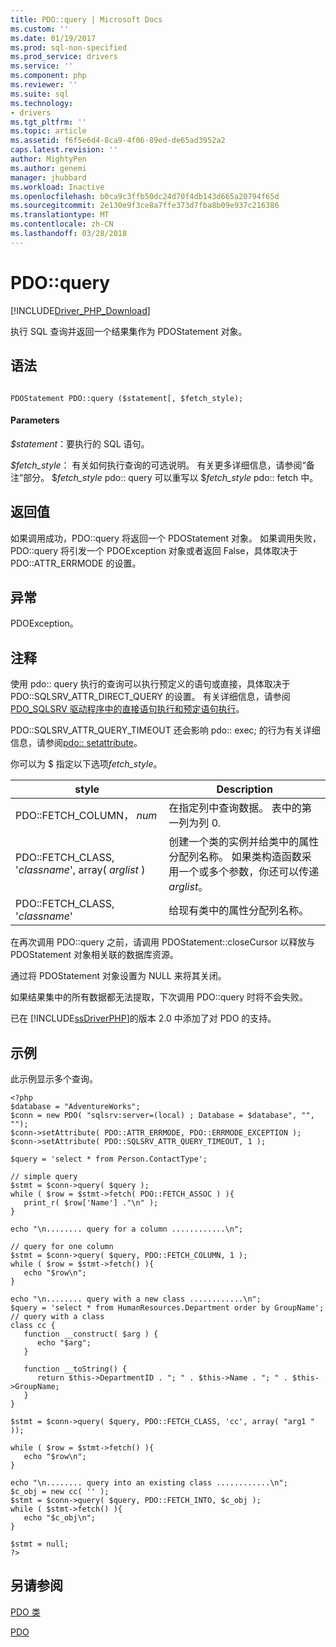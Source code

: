 ```yaml
---
title: PDO::query | Microsoft Docs
ms.custom: ''
ms.date: 01/19/2017
ms.prod: sql-non-specified
ms.prod_service: drivers
ms.service: ''
ms.component: php
ms.reviewer: ''
ms.suite: sql
ms.technology:
- drivers
ms.tgt_pltfrm: ''
ms.topic: article
ms.assetid: f6f5e6d4-8ca9-4f06-89ed-de65ad3952a2
caps.latest.revision: ''
author: MightyPen
ms.author: genemi
manager: jhubbard
ms.workload: Inactive
ms.openlocfilehash: b0ca9c3ffb50dc24d70f4db143d665a20794f65d
ms.sourcegitcommit: 2e130e9f3ce8a7ffe373d7fba8b09e937c216386
ms.translationtype: MT
ms.contentlocale: zh-CN
ms.lasthandoff: 03/28/2018
---
```

# <a name="pdoquery"></a>PDO::query
[!INCLUDE[Driver_PHP_Download](../../includes/driver_php_download.md)]

执行 SQL 查询并返回一个结果集作为 PDOStatement 对象。  
  
## <a name="syntax"></a>语法  
  
```  
  
PDOStatement PDO::query ($statement[, $fetch_style);  
```  
  
#### <a name="parameters"></a>Parameters  
*$statement*：要执行的 SQL 语句。  
  
*$fetch_style*： 有关如何执行查询的可选说明。 有关更多详细信息，请参阅“备注”部分。 $*fetch_style* pdo:: query 可以重写以 $*fetch_style* pdo:: fetch 中。  
  
## <a name="return-value"></a>返回值  
如果调用成功，PDO::query 将返回一个 PDOStatement 对象。 如果调用失败，PDO::query 将引发一个 PDOException 对象或者返回 False，具体取决于 PDO::ATTR_ERRMODE 的设置。  
  
## <a name="exceptions"></a>异常  
PDOException。  
  
## <a name="remarks"></a>注释  
使用 pdo:: query 执行的查询可以执行预定义的语句或直接，具体取决于 PDO::SQLSRV_ATTR_DIRECT_QUERY 的设置。 有关详细信息，请参阅 [PDO_SQLSRV 驱动程序中的直接语句执行和预定语句执行](../../connect/php/direct-statement-execution-prepared-statement-execution-pdo-sqlsrv-driver.md)。  
  
PDO::SQLSRV_ATTR_QUERY_TIMEOUT 还会影响 pdo:: exec; 的行为有关详细信息，请参阅[pdo:: setattribute](../../connect/php/pdo-setattribute.md)。  
  
你可以为 $ 指定以下选项*fetch_style*。  
  
|style|Description|  
|---------|---------------|  
|PDO::FETCH_COLUMN， *num*|在指定列中查询数据。 表中的第一列为列 0.|  
|PDO::FETCH_CLASS, '*classname*', array( *arglist* )|创建一个类的实例并给类中的属性分配列名称。 如果类构造函数采用一个或多个参数，你还可以传递 *arglist*。|  
|PDO::FETCH_CLASS, '*classname*'|给现有类中的属性分配列名称。|  
  
在再次调用 PDO::query 之前，请调用 PDOStatement::closeCursor 以释放与 PDOStatement 对象相关联的数据库资源。  
  
通过将 PDOStatement 对象设置为 NULL 来将其关闭。  
  
如果结果集中的所有数据都无法提取，下次调用 PDO::query 时将不会失败。  
  
已在 [!INCLUDE[ssDriverPHP](../../includes/ssdriverphp_md.md)]的版本 2.0 中添加了对 PDO 的支持。  
  
## <a name="example"></a>示例  
此示例显示多个查询。  
  
```  
<?php  
$database = "AdventureWorks";  
$conn = new PDO( "sqlsrv:server=(local) ; Database = $database", "", "");  
$conn->setAttribute( PDO::ATTR_ERRMODE, PDO::ERRMODE_EXCEPTION );  
$conn->setAttribute( PDO::SQLSRV_ATTR_QUERY_TIMEOUT, 1 );  
  
$query = 'select * from Person.ContactType';  
  
// simple query  
$stmt = $conn->query( $query );  
while ( $row = $stmt->fetch( PDO::FETCH_ASSOC ) ){  
   print_r( $row['Name'] ."\n" );  
}  
  
echo "\n........ query for a column ............\n";  
  
// query for one column  
$stmt = $conn->query( $query, PDO::FETCH_COLUMN, 1 );  
while ( $row = $stmt->fetch() ){  
   echo "$row\n";  
}  
  
echo "\n........ query with a new class ............\n";  
$query = 'select * from HumanResources.Department order by GroupName';  
// query with a class  
class cc {  
   function __construct( $arg ) {  
      echo "$arg";  
   }  
  
   function __toString() {  
      return $this->DepartmentID . "; " . $this->Name . "; " . $this->GroupName;  
   }  
}  
  
$stmt = $conn->query( $query, PDO::FETCH_CLASS, 'cc', array( "arg1 " ));  
  
while ( $row = $stmt->fetch() ){  
   echo "$row\n";  
}  
  
echo "\n........ query into an existing class ............\n";  
$c_obj = new cc( '' );  
$stmt = $conn->query( $query, PDO::FETCH_INTO, $c_obj );  
while ( $stmt->fetch() ){  
   echo "$c_obj\n";  
}  
  
$stmt = null;  
?>  
```  
  
## <a name="see-also"></a>另请参阅  
[PDO 类](../../connect/php/pdo-class.md)

[PDO](http://php.net/manual/book.pdo.php)  
  
